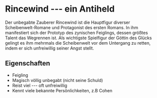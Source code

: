 # Rincewind --- ein Antiheld

Der unbegabte Zauberer Rincewind ist die Hauptfigur diverser Scheibenwelt-Romane und Protagonist des ersten Romans. In ihm manifestiert sich der Prototyp des zynischen Feiglings, dessen größtes Talent das Wegrennen ist. Als wichtigste Spielfigur der Göttin des Glücks gelingt es ihm mehrmals die Scheibenwelt vor dem Untergang zu retten, indem er sich unfreiwillig seiner Angst stellt.

## Eigenschaften

* Feigling
* Magisch völlig unbegabt (nicht seine Schuld)
* Reist viel --- oft unfreiwillig
* Kennt viele bekannte Persönlichkeiten, z.B Cohen

